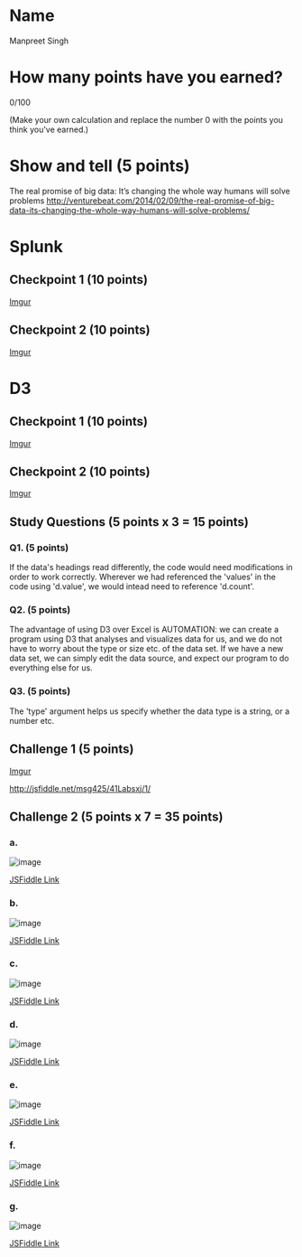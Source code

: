 # Name

Manpreet Singh

# How many points have you earned?

0/100

(Make your own calculation and replace the number 0 with the points you think you've earned.)

# Show and tell (5 points)

The real promise of big data: It’s changing the whole way humans will solve problems http://venturebeat.com/2014/02/09/the-real-promise-of-big-data-its-changing-the-whole-way-humans-will-solve-problems/

# Splunk

## Checkpoint 1 (10 points)

[Imgur](http://i.imgur.com/aZar6qq.png)

## Checkpoint 2 (10 points)

[Imgur](http://i.imgur.com/WwJ6H8b)

# D3

## Checkpoint 1 (10 points)

[Imgur](http://i.imgur.com/dgTmiEQ)

## Checkpoint 2 (10 points)

[Imgur](http://i.imgur.com/3Wyogai)

## Study Questions (5 points x 3 = 15 points)

### Q1. (5 points)

If the data's headings read differently, the code would need modifications in order to work correctly. Wherever we had referenced the 'values' in the code using 'd.value', we would intead need to reference 'd.count'.

### Q2. (5 points)

The advantage of using D3 over Excel is AUTOMATION: we can create a program using D3 that analyses and visualizes data for us, and we do not have to worry about the type or size etc. of the data set. If we have a new data set, we can simply edit the data source, and expect our program to do everything else for us.

### Q3. (5 points)

The 'type' argument helps us specify whether the data type is a string, or a number etc.


## Challenge 1 (5 points)

[Imgur](http://i.imgur.com/91kCsrE.png)

http://jsfiddle.net/msg425/41Labsxj/1/

## Challenge 2 (5 points x 7 = 35 points)

### a. 

![image](image.png?raw=true)

[JSFiddle Link](http://jsfiddle.net/replace-this-path)

### b.

![image](image.png?raw=true)

[JSFiddle Link](http://jsfiddle.net/replace-this-path)

### c.

![image](image.png?raw=true)

[JSFiddle Link](http://jsfiddle.net/replace-this-path)

### d.

![image](image.png?raw=true)

[JSFiddle Link](http://jsfiddle.net/replace-this-path)

### e.

![image](image.png?raw=true)

[JSFiddle Link](http://jsfiddle.net/replace-this-path)

### f.

![image](image.png?raw=true)

[JSFiddle Link](http://jsfiddle.net/replace-this-path)


### g.

![image](image.png?raw=true)

[JSFiddle Link](http://jsfiddle.net/replace-this-path)
